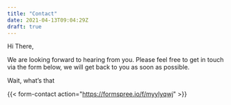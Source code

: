```yaml
---
title: "Contact"
date: 2021-04-13T09:04:29Z
draft: true
---
```

Hi There,

We are looking forward to hearing from you. Please feel free to get in
touch via the form below, we will get back to you as soon as possible.

Wait, what’s that

{{< form-contact action="https://formspree.io/f/myylyqwj" >}}
